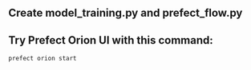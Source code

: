 ## Create model_training.py and prefect_flow.py
## Try Prefect Orion UI with this command:
```
prefect orion start
```

